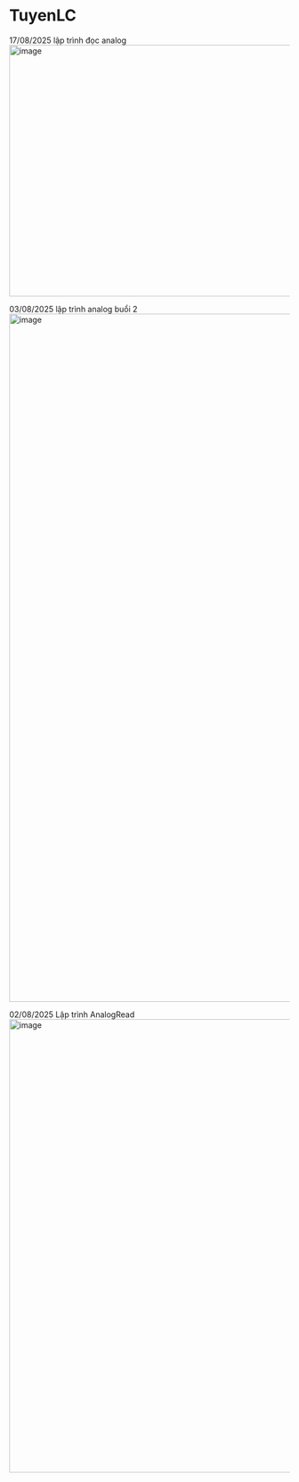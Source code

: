 # TuyenLC
17/08/2025
lập trình đọc analog
<img width="794" height="451" alt="image" src="https://github.com/user-attachments/assets/f358ed3a-8830-4cc6-a73e-80ec686b3a33" />


03/08/2025
lập trình analog buổi 2
<img width="2439" height="1234" alt="image" src="https://github.com/user-attachments/assets/320bb4d8-02c5-47ee-a83d-646d42616903" />

02/08/2025
Lập trình AnalogRead
<img width="1816" height="813" alt="image" src="https://github.com/user-attachments/assets/9332d25f-4d8d-4cc4-9e87-eb00b68abc11" />

